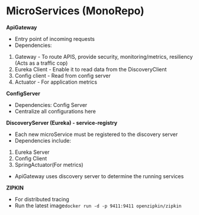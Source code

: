# MicroServices (MonoRepo)

**ApiGateway**
- Entry point of incoming requests
- Dependencies: 
1. Gateway - To route APIS, provide security, monitoring/metrics, resiliency (Acts as a traffic cop)
2. Eureka Client - Enable it to read data from the DiscoveryClient
3. Config client - Read from config server
4. Actuator - For application metrics


**ConfigServer**

- Dependencies: Config Server
- Centralize all configurations here

**DiscoveryServer (Eureka) - service-registry**

- Each new microService must be registered to the discovery server
- Dependencies include: 
1. Eureka Server
2. Config Client
3. SpringActuator(For metrics)
- ApiGateway uses discovery server to determine the running services

**ZIPKIN**

- For distributed tracing
- Run the latest image`docker run -d -p 9411:9411 openzipkin/zipkin`